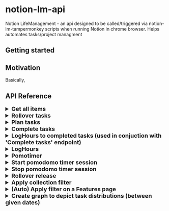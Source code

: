 # notion-lm-api
Notion LifeManagement - an api designed to be called/triggered via notion-lm-tampermonkey scripts when running Notion in chrome browser. Helps automates tasks/project managment

## Getting started

[comment]: <> (### Install)

[comment]: <> (```)

[comment]: <> (pip install notion_api_py)

[comment]: <> (```)

## Motivation
Basically, 


## API Reference

<details>
  <summary style="font-size:18px"><b>Get all items</b></summary>
  
```http
  GET /
```

Base welcome page. You should be able to see below message if everything fine

In case you get a security error then please accept the certificate by click on "Advanced Proceed" and acccepting the certificate

In case you get the below page, then in Chrome, simply type `thisisunsafe` anywhere in the browser

</details>



<details>
  <summary style="font-size:18px"><b>Rollover tasks </b></summary>
```http
  POST /notionhelper/api/v1/rolloverday
```

| Parameter | Type     | Description                       |
| :-------- | :------- | :-------------------------------- |
| `from_date`      | `string` | **Optional**. from which date to rollover **Default** today's date|
| `to_date`      | `string` | **Optional**. rollover to which date **Default** tomorow's date|

</details>


<details>
  <summary style="font-size:18px"><b>Plan tasks</b></summary>
```http
  POST /notionhelper/api/v1/plantask
```

| Parameter | Type     | Description                       |
| :-------- | :------- | :-------------------------------- |
| `plan-form-taskid`      | `string` | **Required**. from which date to rollover **Default** today's date|
| `plan-form-datepicker`      | `string` | **Required**. rollover to which date **Default** tomorow's date|
| `plan`      | `string` | **Required**. rollover to which date **Default** tomorow's date|
| `plan-priority`      | `string` | **Optional**. rollover to which date |

</details>


<details>
  <summary style="font-size:18px"><b>Complete tasks</b></summary>
```http
  POST /notionhelper/api/v1/completetask
```

| Parameter | Type     | Description                       |
| :-------- | :------- | :-------------------------------- |
| `nh-done-task-taskid`      | `string` | **Required**. the task/tasks ids separated by ','.However, this field is auto populated when using the NotionHelper tampermonkey script|
| `nh-done-task-completed-date`      | `string` | **Required**. The day the task was completed in yyyy-MM-dd.|
| `nh-done-task-worked-on-days`      | `string` | **Required**. The day/days leading to the task completion date in yyyy-MM-dd format separated by ','|
| `nh-done-task-plan-priority`      | `string` | **Optional**. rollover to which date |
| `nh-done-task-repeat-task`      | `string` | **Optional**. rollover to which date |

</details>

 
<details>
  <summary style="font-size:18px"><b>LogHours to completed tasks (used in conjuction with 'Complete tasks' endpoint)</b></summary>
```http
  POST /notionhelper/api/v1/loghoursCompletedTask
```

| Parameter | Type     | Description                       |
| :-------- | :------- | :-------------------------------- |
| `nh-logged-hrs-title`      | `string` | **Optional**. |
| `nh-logged-task-taskid`      | `string` | **Required**. However, this field is auto populated when using the NotionHelper tampermonkey script|
| `nh-logged-task-worked-on-days`      | `string` | **Required**. The day/days worked on, in yyyy-MM-dd format.However, this field is auto populated when you select dates using the NotionHelper tampermonkey script|
| `nh-logged-task-log-hrs`      | `string` | **Required**. the total hrs worked. This would be distributed equally around the `nh-logged-task-worked-on-days`  |

</details>



<details>
  <summary style="font-size:18px"><b>LogHours</b></summary>
```http
  POST /notionhelper/api/v1/loghours
```

| Parameter | Type     | Description                       |
| :-------- | :------- | :-------------------------------- |
| `nh-logged-hrs-title`      | `string` | **Optional**. |
| `nh-logged-task-taskid`      | `string` | **Required**. However, this field is auto populated when using the NotionHelper tampermonkey script|
| `nh-logged-task-worked-on-days`      | `string` | **Required**. The day/days worked on, in yyyy-MM-dd format.However, this field is auto populated when you select dates using the NotionHelper tampermonkey script|
| `nh-logged-task-log-hrs`      | `string` | **Required**. the total hrs worked. This would be distributed equally around the `nh-logged-task-worked-on-days`  |

</details>



<details>
  <summary style="font-size:18px"><b>Pomotimer</b></summary>
```http
  POST /notionhelper/api/v1/pomotimer
```

| Parameter | Type     | Description                       |
| :-------- | :------- | :-------------------------------- |
| `start`      | `string` | **Required**. The start time when the pomodoro timer started. However, this field is auto populated when using the NotionHelper tampermonkey script|
| `end`      | `string` | **Required**. The end time when the pomodoro timer started.| However, this field is auto populated when using the NotionHelper tampermonkey script
| `session`      | `string` | **Required**. The session name. However, this field is auto populated when using the NotionHelper tampermonkey script|
| `taskid`      | `string` | **Required**. The task/tasks ids on which the pomodoro timer was started. However, this field is auto populated when using the NotionHelper tampermonkey script|

</details>





<details>
  <summary style="font-size:18px"><b>Start pomodomo timer session</b></summary>
```http
  POST /notionpomo/api/v1/startSession
```
</details>  


<details>
  <summary style="font-size:18px"><b>Stop pomodomo timer session</b></summary>

```http
  POST /notionpomo/api/v1/completeSession
```
</details>  


<details>
  <summary style="font-size:18px"><b>Rollover release</b></summary>

Stop pomodomo timer session
```http
  POST /notionhelper/api/v1/rolloverrelease
```

This request accepts a `json` body in request
```
{
    "project": "",
    "feature":"Should record complete Pomo session",
    "from_release":"ee0de86eae984c589e72ead1e4e30f84",
    "from_release_name":"Notion R2022.01",
    "to_release":"a808eb75892447e09fc7be3b9b277438",
    "to_release_name":"Notion R2022.02"
}
```
</details>  


<details>
  <summary style="font-size:18px"><b>Apply collection filter</b></summary>

```http
  POST /notionhelper/api/v1/applycollectionviewfilter
```

```
{
    "collection_view":"/9699218568c5452682f3a8a9f0937bab?v=35810cf9056640d087b7764ce463d2df",
    "day":"2022-02-15"
}
```

</details>  


<details>
  <summary style="font-size:18px"><b>(Auto) Apply filter on a Features page</b></summary>

```http
  POST /notionhelper/api/v1/featurestasklistfilter
```


| Parameter | Type     | Description                       |
| :-------- | :------- | :-------------------------------- |
| `feature_tasklist_view`      | `string` | **Required**. However, this field is auto filled as it is automatically fired through via the NotionHelper tampermonkey script, whenever on a 'Features' page|
| `page_url`      | `string` | **Required**. the page url (features page). However, this field is auto filled as it is automatically fired through via the NotionHelper tampermonkey script, whenever on a 'Features' page|

</details>  




<details>
  <summary style="font-size:18px"><b>Create graph to depict task distributions (between given dates)</b></summary>

```http
  GET /notionhelper/api/v1/tasksgraph?Parameter=value
```

| Parameter | Type     | Description                       |
| :-------- | :------- | :-------------------------------- |
| `day` / `week` / `month`     | `string` | **Required**. day in format yyyy-MM-dd. Based on whether we are querying for day/week/month, the week and month are auto computed from the date in yyyy-MM-dd|

</details>  